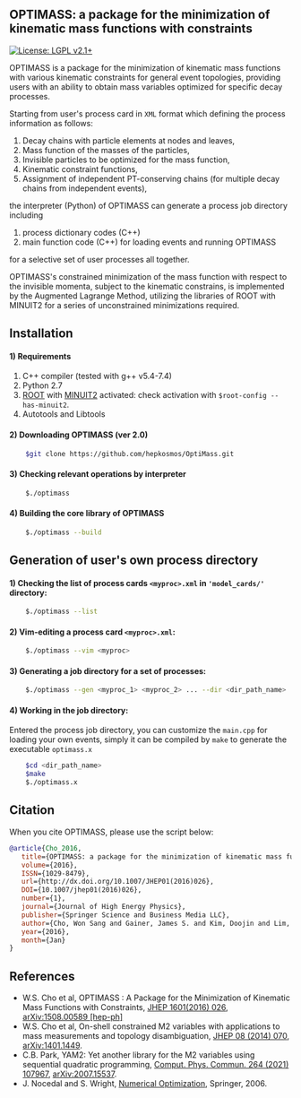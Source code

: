 ## OPTIMASS: a package for the minimization of kinematic mass functions with constraints
[![License: LGPL v2.1+](https://img.shields.io/badge/License-LGPL%20v2.1+-blue.svg)](https://www.gnu.org/licenses/lgpl.html)

OPTIMASS is a package for the minimization of kinematic mass functions with various kinematic constraints for 
general event topologies, providing users with an ability to obtain mass variables optimized for specific decay processes.

Starting from user's process card in `XML` format
which defining the process information as follows:

   1. Decay chains with particle elements at nodes and leaves,
   2. Mass function of the masses of the particles,
   3. Invisible particles to be optimized for the mass function,
   4. Kinematic constraint functions, 
   5. Assignment of independent PT-conserving chains 
   (for multiple decay chains from independent events),

the interpreter (Python) of OPTIMASS can generate a process job directory including 

1. process dictionary codes (C++)
2. main function code (C++) for loading events and running OPTIMASS

for a selective set of user processes all together.

OPTIMASS's constrained minimization of the mass function with respect to the invisible momenta, subject to the kinematic constrains, is implemented by the Augmented Lagrange Method, utilizing the libraries of ROOT with MINUIT2 for a series of unconstrained minimizations required.



## Installation 

#### 1) Requirements

1. C++ compiler (tested with g++ v5.4-7.4) 
2. Python 2.7
3. [ROOT](https://root.cern.ch) with [MINUIT2](https://seal.web.cern.ch/seal/MathLibs/Minuit2/html/) activated: check activation with `$root-config --has-minuit2`.
4. Autotools and Libtools


#### 2) Downloading OPTIMASS (ver 2.0)
```bash
    $git clone https://github.com/hepkosmos/OptiMass.git
```

#### 3) Checking relevant operations by interpreter
```bash
    $./optimass
```

#### 4) Building the core library of OPTIMASS
```bash
    $./optimass --build
```


## Generation of user's own process directory

#### 1) Checking the list of process cards `<myproc>.xml` in `'model_cards/'` directory:
```bash
    $./optimass --list
```

#### 2) Vim-editing a process card `<myproc>.xml`:
```bash
    $./optimass --vim <myproc>
```

#### 3) Generating a job directory for a set of processes:
```bash
    $./optimass --gen <myproc_1> <myproc_2> ... --dir <dir_path_name>
```

#### 4) Working in the job directory:
Entered the process job directory, you can customize the `main.cpp` for loading your own events, 
simply it can be compiled by `make` to generate the executable `optimass.x` 
```bash
    $cd <dir_path_name> 
    $make
    $./optimass.x
```

## Citation

When you cite OPTIMASS, please use the script below:

``` bibtex
@article{Cho_2016,
   title={OPTIMASS: a package for the minimization of kinematic mass functions with constraints},
   volume={2016},
   ISSN={1029-8479},
   url={http://dx.doi.org/10.1007/JHEP01(2016)026},
   DOI={10.1007/jhep01(2016)026},
   number={1},
   journal={Journal of High Energy Physics},
   publisher={Springer Science and Business Media LLC},
   author={Cho, Won Sang and Gainer, James S. and Kim, Doojin and Lim, Sung Hak and Matchev, Konstantin T. and Moortgat, Filip and Pape, Luc and Park, Myeonghun},
   year={2016},
   month={Jan}
}
```

## References

* W.S. Cho et al, OPTIMASS : A Package for the Minimization of Kinematic Mass Functions with Constraints, [JHEP 1601(2016) 026](https://link.springer.com/article/10.1007%2FJHEP01%282016%29026), [arXiv:1508.00589 [hep-ph]](https://arxiv.org/abs/1508.00589v2)
* W.S. Cho et al, On-shell constrained M2​ variables with applications to mass measurements and topology disambiguation, [JHEP 08 (2014) 070](https://doi.org/10.1007/JHEP08(2014)070), [arXiv:1401.1449](https://arxiv.org/abs/1401.1449v2).
* C.B. Park, YAM2: Yet another library for the M2 variables using sequential quadratic programming, [Comput. Phys. Commun. 264 (2021) 107967](https://doi.org/10.1016/j.cpc.2021.107967), [arXiv:2007.15537](https://arxiv.org/abs/2007.15537).
* J. Nocedal and S. Wright, [Numerical Optimization](https://link.springer.com/book/10.1007/978-0-387-40065-5), Springer, 2006.
